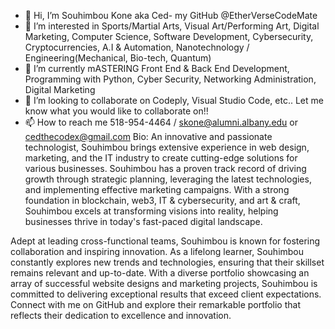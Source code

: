 - 👋 Hi, I’m Souhimbou Kone aka Ced- my GitHub @EtherVerseCodeMate
- 👀 I’m interested in Sports/Martial Arts, Visual Art/Performing Art, Digital Marketing, Computer Science, Software Development, Cybersecurity, Cryptocurrencies, A.I & Automation, Nanotechnology / Engineering(Mechanical, Bio-tech, Quantum)
- 🌱 I’m currently mASTERING Front End & Back End Development, Programming with Python, Cyber Security, Networking Administration, Digital Marketing
- 💞️ I’m looking to collaborate on Codeply, Visual Studio Code, etc.. Let me know what you would like to collaborate on!!
- 📫 How to reach me 518-954-4464 / skone@alumni.albany.edu or cedthecodex@gmail.com
Bio:
An innovative and passionate technologist, Souhimbou brings extensive experience in web design, marketing, and the IT industry to create cutting-edge solutions for various businesses. Souhimbou has a proven track record of driving growth through strategic planning, leveraging the latest technologies, and implementing effective marketing campaigns. With a strong foundation in blockchain, web3, IT & cybersecurity, and art & craft, Souhimbou excels at transforming visions into reality, helping businesses thrive in today's fast-paced digital landscape.

Adept at leading cross-functional teams, Souhimbou is known for fostering collaboration and inspiring innovation. As a lifelong learner, Souhimbou constantly explores new trends and technologies, ensuring that their skillset remains relevant and up-to-date. With a diverse portfolio showcasing an array of successful website designs and marketing projects, Souhimbou is committed to delivering exceptional results that exceed client expectations. Connect with me on GitHub and explore their remarkable portfolio that reflects their dedication to excellence and innovation.


<!---
EtherVerseCodeMate/EtherVerseCodeMate is a ✨ special ✨ repository because its `README.md` (this file) appears on your GitHub profile.
You can click the Preview link to take a look at your changes.
--->
